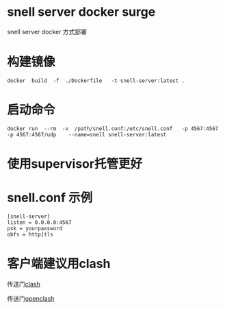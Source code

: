 # snell server docker surge
snell server docker 方式部署
# 构建镜像
```
docker  build  -f  ./Dockerfile   -t snell-server:latest .
```
# 启动命令
```
docker run  --rm  -v  /path/snell.conf:/etc/snell.conf   -p 4567:4567 -p 4567:4567/udp    --name=snell snell-server:latest
```
# 使用supervisor托管更好
# snell.conf 示例
```
[snell-server]
listen = 0.0.0.0:4567
psk = yourpassword
obfs = http|tls
```
# 客户端建议用clash 
传送门[clash](https://github.com/Dreamacro/clash)

传送门[openclash](https://github.com/vernesong/OpenClash)
